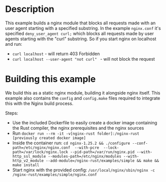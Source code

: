 # Description

This example builds a nginx module that blocks all requests made with an user agent starting with a specified substring. In the example `nginx.conf` it's specified `deny_user_agent curl;` which blocks all requests made by user agents starting with the "curl" substring. So if you start nginx on localhost and run:
* `curl localhost` - will return 403 Forbidden
* `curl localhost --user-agent "not curl" `  - will not block the request 

# Building this example

We build this as a static nginx module, building it alongside nginx itself. This example also contains the `config` and `config.make` files required to integrate this with the Nginx build process.

Steps:

* Use the included Dockerfile to easily create a docker image containing the Rust compiler, the nginx prerequisites and the nginx sources
* Run `docker run --rm -it -v[nginx-rust folder]:/nginx-rust [previously created docker image]`
* Inside the container run: `cd nginx-1.25.2 && ./configure --conf-path=/etc/nginx/nginx.conf  --with-pcre  --lock-path=/var/lock/nginx.lock --pid-path=/var/run/nginx.pid --with-http_ssl_module --modules-path=/etc/nginx/modules --with-http_v2_module --add-module=/nginx-rust/examples/simple && make && make install`
* Start nginx with the provided config: `/usr/local/nginx/sbin/nginx -c /nginx-rust/examples/simple/nginx.conf`
  